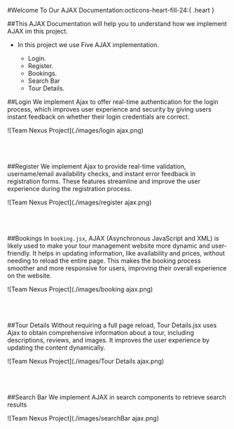 #Welcome To Our AJAX Documentation:octicons-heart-fill-24:{ .heart }


##This AJAX Documentation will help you to understand how we implement AJAX im this project.



- In this project we use Five AJAX implementation.

     * Login.
    * Register.
    * Bookings.
    * Search Bar
    * Tour Details.
    

##Login
 We implement Ajax to offer real-time authentication for the login process, which improves user experience and security by giving users instant feedback on whether their login credentials are correct.


![Team Nexus Project](./images/login ajax.png)<br><br><br><br>



##Register
 We implement Ajax to provide real-time validation, username/email availability checks, and instant error feedback in registration forms. These features streamline and improve the user experience during the registration process.


![Team Nexus Project](./images/register ajax.png)<br><br><br><br>


##Bookings 
In `booking.jsx`, AJAX (Asynchronous JavaScript and XML) is likely used to make your tour management website more dynamic and user-friendly. It helps in updating information, like availability and prices, without needing to reload the entire page. This makes the booking process smoother and more responsive for users, improving their overall experience on the website.

![Team Nexus Project](./images/booking ajax.png)<br><br><br><br>


##Tour Details
 Without requiring a full page reload, Tour Details.jsx uses Ajax to obtain comprehensive information about a tour, including descriptions, reviews, and images. It improves the user experience by updating the content dynamically.


![Team Nexus Project](./images/Tour Details ajax.png)<br><br><br><br>



##Search Bar 
We implement AJAX in search components to retrieve search results

![Team Nexus Project](./images/searchBar ajax.png)<br><br><br><br>

